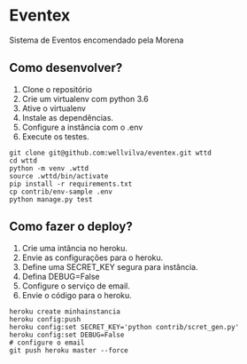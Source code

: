 # Eventex

Sistema de Eventos encomendado pela Morena


## Como desenvolver?

1. Clone o repositório
2. Crie um virtualenv com python 3.6
3. Ative o virtualenv
4. Instale as dependências.
5. Configure a instância com o .env
6. Execute os testes.

```console
git clone git@github.com:wellvilva/eventex.git wttd
cd wttd
python -m venv .wttd
source .wttd/bin/activate
pip install -r requirements.txt
cp contrib/env-sample .env
python manage.py test
```

## Como fazer o deploy?
1. Crie uma intância no heroku.
2. Envie as configurações para o heroku.
3. Define uma SECRET_KEY segura para instância.
4. Defina DEBUG=False
5. Configure o serviço de email.
6. Envie o código para o heroku.

```console
heroku create minhainstancia
heroku config:push
heroku config:set SECRET_KEY='python contrib/scret_gen.py'
heroku config:set DEBUG=False
# configure o email
git push heroku master --force
```
